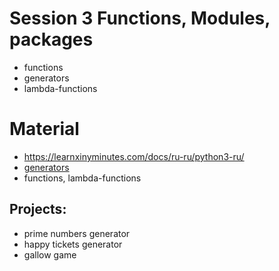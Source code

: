 # Session 3 Functions, Modules, packages
- functions
- generators 
- lambda-functions 

# Material
- https://learnxinyminutes.com/docs/ru-ru/python3-ru/
- [generators](https://www.youtube.com/watch?v=bD05uGo_sVI&t=113s)
- functions, lambda-functions 


## Projects:
- prime numbers generator
- happy tickets generator
- gallow game
